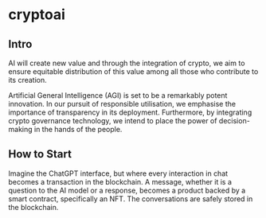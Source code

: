 # cryptoai

## Intro

AI will create new value and through the integration of crypto, we aim to ensure equitable distribution of this value among all those who contribute to its creation.

Artificial General Intelligence (AGI) is set to be a remarkably potent innovation. In our pursuit of responsible utilisation, we emphasise the importance of transparency in its deployment. Furthermore, by integrating crypto governance technology, we intend to place the power of decision-making in the hands of the people.

## How to Start

Imagine the ChatGPT interface, but where every interaction in chat becomes a transaction in the blockchain. A message, whether it is a question to the AI model or a response, becomes a product backed by a smart contract, specifically an NFT. The conversations are safely stored in the blockchain.
